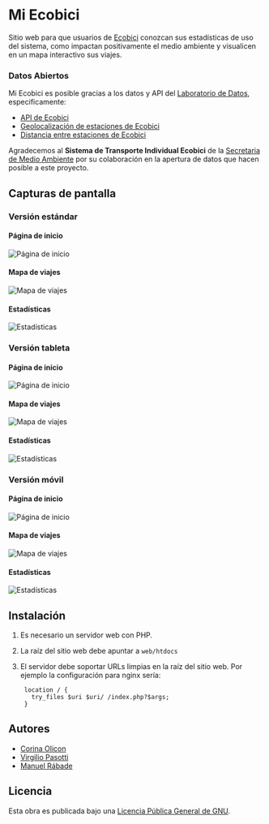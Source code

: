 Mi Ecobici
==========

Sitio web para que usuarios de [Ecobici](http://www.ecobici.df.gob.mx/)
conozcan sus estadísticas de uso del sistema, como impactan
positivamente el medio ambiente y visualicen en un mapa interactivo sus
viajes.

### Datos Abiertos

Mi Ecobici es posible gracias a los datos y API del [Laboratorio de
Datos](http://datos.labplc.mx), especificamente:

- [API de Ecobici](http://datos.labplc.mx/movilidad/ecobici.info)
- [Geolocalización de estaciones de
  Ecobici](http://datos.labplc.mx/datasets/view/ecobiciestaciones)
- [Distancia entre estaciones de
  Ecobici](http://datos.labplc.mx/datasets/view/ecobici_distancias)

Agradecemos al **Sistema de Transporte Individual Ecobici** de la
[Secretaria de Medio Ambiente](http://www.sedema.df.gob.mx) por su
colaboración en la apertura de datos que hacen posible a este proyecto.

Capturas de pantalla
--------------------

### Versión estándar

#### Página de inicio

![Página de inicio](/doc/desktop-1.png?raw=true "Página de inicio")

#### Mapa de viajes

![Mapa de viajes](/doc/desktop-2.png?raw=true "Mapa de viajes")

#### Estadísticas

![Estadísticas](/doc/desktop-3.png?raw=true "Estadísticas")

### Versión tableta

#### Página de inicio

![Página de inicio](/doc/tablet-1.png?raw=true "Página de inicio")

#### Mapa de viajes

![Mapa de viajes](/doc/tablet-2.png?raw=true "Mapa de viajes")

#### Estadísticas

![Estadísticas](/doc/tablet-3.png?raw=true "Estadísticas")

### Versión móvil

#### Página de inicio

![Página de inicio](/doc/mobile-1.png?raw=true "Página de inicio")

#### Mapa de viajes

![Mapa de viajes](/doc/mobile-2.png?raw=true "Mapa de viajes")

#### Estadísticas

![Estadísticas](/doc/mobile-3.png?raw=true "Estadísticas")

Instalación
-----------

1. Es necesario un servidor web con PHP.

2. La raíz del sitio web debe apuntar a `web/htdocs`

3. El servidor debe soportar URLs limpias en la raíz del sitio web. Por
   ejemplo la configuración para nginx sería:

        location / {
          try_files $uri $uri/ /index.php?$args;
        }

Autores
-------

- [Corina Olicon](http://twitter.com/c0rysi)
- [Virgilio Pasotti](http://twitter.com/pasotti_)
- [Manuel Rábade](http://twitter.com/manuelrabade)

Licencia
--------

Esta obra es publicada bajo una [Licencia Pública General de GNU](LICENSE.txt).
